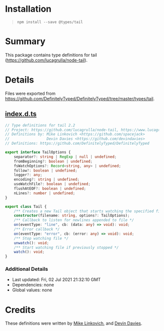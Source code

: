 # Installation
> `npm install --save @types/tail`

# Summary
This package contains type definitions for tail (https://github.com/lucagrulla/node-tail).

# Details
Files were exported from https://github.com/DefinitelyTyped/DefinitelyTyped/tree/master/types/tail.
## [index.d.ts](https://github.com/DefinitelyTyped/DefinitelyTyped/tree/master/types/tail/index.d.ts)
````ts
// Type definitions for tail 2.2
// Project: https://github.com/lucagrulla/node-tail, https://www.lucagrulla.com/node-tail
// Definitions by: Mike Linkovich <https://github.com/spacejack>
//                 Devin Davies <https://github.com/devindavies>
// Definitions: https://github.com/DefinitelyTyped/DefinitelyTyped

export interface TailOptions {
    separator?: string | RegExp | null | undefined;
    fromBeginning?: boolean | undefined;
    fsWatchOptions?: Record<string, any> | undefined;
    follow?: boolean | undefined;
    logger?: any;
    encoding?: string | undefined;
    useWatchFile?: boolean | undefined;
    flushAtEOF?: boolean | undefined;
    nLines?: number | undefined;
}

export class Tail {
    /** Creates a new Tail object that starts watching the specified file immediately. */
    constructor(filename: string, options?: TailOptions);
    /** Callback to listen for newlines appended to file */
    on(eventType: "line", cb: (data: any) => void): void;
    /** Error callback */
    on(eventType: "error", cb: (error: any) => void): void;
    /** Stop watching file */
    unwatch(): void;
    /** Start watching file if previously stopped */
    watch(): void;
}

````

### Additional Details
 * Last updated: Fri, 02 Jul 2021 21:32:10 GMT
 * Dependencies: none
 * Global values: none

# Credits
These definitions were written by [Mike Linkovich](https://github.com/spacejack), and [Devin Davies](https://github.com/devindavies).
